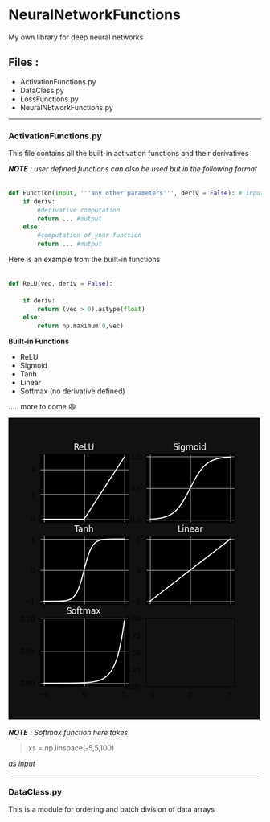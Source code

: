 # NeuralNetworkFunctions
My own library for deep neural networks

## Files :

- ActivationFunctions.py
- DataClass.py
- LossFunctions.py
- NeuralNEtworkFunctions.py

****

### ActivationFunctions.py

This file contains all the built-in activation functions and their derivatives

***NOTE** : user defined functions can also be used but in the following format*

```python

def Function(input, '''any other parameters''', deriv = False): # input can be a numpy array
    if deriv:
        #derivative computation
        return ... #output
    else:
        #computation of your function
        return ... #output
```

Here is an example from the built-in functions

```python

def ReLU(vec, deriv = False):

    if deriv:
        return (vec > 0).astype(float)
    else:
        return np.maximum(0,vec)

```

**Built-in Functions**

- ReLU
- Sigmoid
- Tanh
- Linear
- Softmax (no derivative defined)

..... more to come :smiley:

![Graphs of the above functions from -5 to 5](./ActivationFunctionsPlotted.png)

***NOTE** : Softmax function here takes*
>xs = np.linspace(-5,5,100)

*as input* 

****

### DataClass.py

This is a module for ordering and batch division of data arrays

